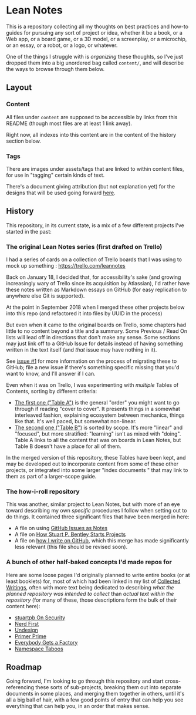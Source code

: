 # Lean Notes

This is a repository collecting all my thoughts on best practices and how-to guides for pursuing any sort of project or idea, whether it be a book, or a Web app, or a board game, or a 3D model, or a screenplay, or a microchip, or an essay, or a robot, or a logo, or whatever.

One of the things I struggle with is *organizing* these thoughts, so I've just dropped them into a big unordered bag called `content/`, and will describe the ways to browse through them below.

## Layout

### Content

All files under `content` are supposed to be accessible by links from this README (though most files are at least 1 link away).

Right now, all indexes into this content are in the content of the history section below.

### Tags

There are images under assets/tags that are linked to within content files, for use in "tagging" certain kinds of text.

There's a document giving attribution (but not explanation yet) for the designs that will be used going forward [here][Tag readme].

## History

This repository, in its current state, is a mix of a few different projects I've started in the past:

### The original Lean Notes series (first drafted on Trello)

I had a series of cards on a collection of Trello boards that I was using to mock up something : https://trello.com/leannotes

Back on January 18, I decided that, for accessibility's sake (and growing increasingly wary of Trello since its acquisition by Atlassian), I'd rather have these notes written as Markdown essays on GitHub (for easy replication to anywhere else Git is supported).

At the point in September 2018 when I merged these other projects below into this repo (and refactored it into files by UUID in the process)

But even when it came to the original boards on Trello, some chapters had little to no content beyond a title and a summary. Some Previous / Read On lists will lead off in directions that don't make any sense. Some sections may just link off to a GitHub Issue for details instead of having something written in the text itself (and *that* issue may have nothing in it).

See [issue #1](https://github.com/stuartpb/leannotes/issues/1) for more information on the process of migrating these to GitHub; file a new issue if there's something specific missing that you'd want to know, and I'll answer if I can.

Even when it was on Trello, I was experimenting with *multiple* Tables of Contents, sorting by different criteria:

- [The first one ("Table A")][Table A] is the general "order" you might want to go through if reading "cover to cover". It presents things in a somewhat interleaved fashion, explaining ecosystem between mechanics, things like that. It's well paced, but somewhat non-linear.
- [The second one ("Table B")][Table B] is sorted by scope. It's more "linear" and "focused", but more stratified: "learning" isn't as mixed with "doing". Table A links to all the content that was on boards in Lean Notes, but Table B doesn't have a place for all of them.

In the merged version of this repository, these Tables have been kept, and may be developed out to incorporate content from some of these other projects, or integrated into some larger "index documents " that may link to them as part of a larger-scope guide.

### The how-i-roll repository

This was another, similar project to Lean Notes, but with more of an eye toward describing my own *specific* procedures I follow when setting out to do things. It contained three significant files that have been merged in here:

- A file on using [GitHub Issues as Notes][]
- A file on [How Stuart P. Bentley Starts Projects][]
- A file on [how I write on GitHub][how-i-roll writing], which this merge has made significantly less relevant (this file should be revised soon).

### A bunch of other half-baked concepts I'd made repos for

Here are some loose pages I'd originally planned to write entire books (or at least booklets) for, most of which had been linked in my list of [Collected Writings][], often with more text being dedicated to describing *what the planned repository was intended to collect* than *actual text within the repository* (for many of these, those descriptions form the bulk of their content here):

- [stuartpb On Security][]
- [Nerd First][]
- [Undesign][]
- [Primer Prime][]
- [Everybody Gets a Factory][]
- [Namespace Taboos][]

## Roadmap

Going forward, I'm looking to go through this repository and start cross-referencing these sorts of sub-projects, breaking them out into separate documents in some places, and merging them together in others, until it's all a big ball of hair, with a few good points of entry that can help you see everything that can help you, in an order that makes sense.

[Collected Writings]: https://github.com/stuartpb/collected-writings

[Table A]: content/c8c4173e-e0ca-4218-a33a-e5b0ae48e9ef.md
[Table B]: content/ac01173b-4650-4609-aa84-0ded42714396.md
[GitHub Issues as Notes]: content/8c7b7b53-cbd4-487b-a8e7-e72d7e527982.md
[How Stuart P. Bentley Starts Projects]: content/e7d1004b-5a6f-44c4-a0ea-ab7815460638.md
[how-i-roll writing]: content/8801d68b-a815-4c92-b9af-503aa47b1848.md
[stuartpb On Security]: content/4dd64124-8e20-4901-aae4-5876361adc85.md
[Nerd First]: content/f63f28c0-aa23-44c0-b7b3-9b043489d132.md
[Undesign]: content/ff2268ae-d330-4eb4-847e-540718a0ceb6.md
[Primer Prime]: content/b4195691-701c-48c6-a3d7-e4fe9123728e.md
[Everybody Gets a Factory]: content/8cbd867d-1a63-4d1f-9c83-cab019fe87bd.md
[Namespace Taboos]: content/ec13f80e-f367-4dd9-b4c3-c9b27c136167.md

[Tag readme]: content/ced13582-8e1a-4b38-9469-896206590dfb.md

